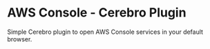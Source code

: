 # AWS Console - Cerebro Plugin

Simple Cerebro plugin to open AWS Console services in your default browser.

